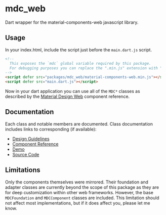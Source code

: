 # mdc_web

Dart wrapper for the material-components-web javascript library.

## Usage

In your index.html, include the script just before the `main.dart.js` script.

```html
<!--
  This exposes the `mdc` global variable required by this package.
  For debugging purposes you can replace the ".min.js" extension with ".js".
-->
<script defer src="packages/mdc_web/material-components-web.min.js"></script>
<script defer src="main.dart.js"></script>
```

Now in your dart application you can use all of the `MDC*` classes as described by the [Material Design Web](https://material.io/develop/web/) component reference.

## Documentation

Each class and notable members are documented. Class documentation includes links to corresponding (if available):

* [Design Guidelines](https://material.io/design/components/)
* [Component Reference](https://material.io/develop/web/)
* [Demo](https://material-components.github.io/material-components-web-catalog/#/)
* [Source Code](https://github.com/material-components/material-components-web/tree/master/packages)

## Limitations

Only the components themselves were mirrored. Their foundation and adapter classes are currently beyond the scope of this package as they are for deep customization within other web frameworks. However, the base `MDCFoundation` and `MDCComponent` classes are included. This limitation should not affect most implementations, but if it does affect you, please let me know.
